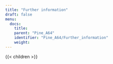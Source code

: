 ```yaml
---
title: "Further information"
draft: false
menu:
  docs:
    title:
    parent: "Pine_A64"
    identifier: "Pine_A64/Further_information"
    weight: 
---
```


{{< children >}}